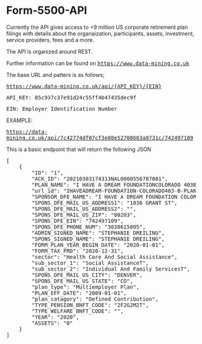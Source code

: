# Form-5500-API

Currently the API gives access to +9 million US corporate retirement plan filings with details about the organaization, participants, assets, investment, service providers, fees and a more.

The API is organized around REST.

Further information can be found on <tt>https://www.data-mining.co.uk</tt>

The base URL and patters is as follows;

<tt>https://www.data-mining.co.uk/api/{API_KEY}/{EIN}</tt>

<tt>API_KEY: 85c937c37e91d24c55ff4b47435dec9f</tt>

<tt>EIN: Employer Identification Number</tt>

EXAMPLE:

<tt>https://data-mining.co.uk/api/7c42774df07cf3e08e52708603a9731c/742497109</tt>


This is a basic endpoint that will return the following JSON
<pre>
[
    {
        "ID": "1",
        "ACK_ID": "20210303174313NAL0000556787001",
        "PLAN_NAME": "I HAVE A DREAM FOUNDATIONCOLORADO 403B PLAN",
        "url_id": "IHAVEADREAM-FOUNDATION-COLORADO403-B-PLAN",
        "SPONSOR_DFE_NAME": "I HAVE A DREAM FOUNDATION COLORADO",
        "SPONS_DFE_MAIL_US_ADDRESS1": "1836 GRANT ST",
        "SPONS_DFE_MAIL_US_ADDRESS2": "",
        "SPONS_DFE_MAIL_US_ZIP": "80203",
        "SPONS_DFE_EIN": "742497109",
        "SPONS_DFE_PHONE_NUM": "3038615005",
        "ADMIN_SIGNED_NAME": "STEPHANIE DREILING",
        "SPONS_SIGNED_NAME": "STEPHANIE DREILING",
        "FORM_PLAN_YEAR_BEGIN_DATE": "2020-01-01",
        "FORM_TAX_PRD": "2020-12-31",
        "sector": "Health Care And Social Assistance",
        "sub_sector_1": "Social AssistanceT",
        "sub_sector_2": "Individual And Family ServicesT",
        "SPONS_DFE_MAIL_US_CITY": "DENVER",
        "SPONS_DFE_MAIL_US_STATE": "CO",
        "plan_type": "Multiemployer Plan",
        "PLAN_EFF_DATE": "2009-01-01",
        "plan_catagory": "Defined Contribution",
        "TYPE_PENSION_BNFT_CODE": "2F2G2M2T",
        "TYPE_WELFARE_BNFT_CODE": "",
        "YEAR": "2020",
        "ASSETS": "0"
    }
]
</pre>
